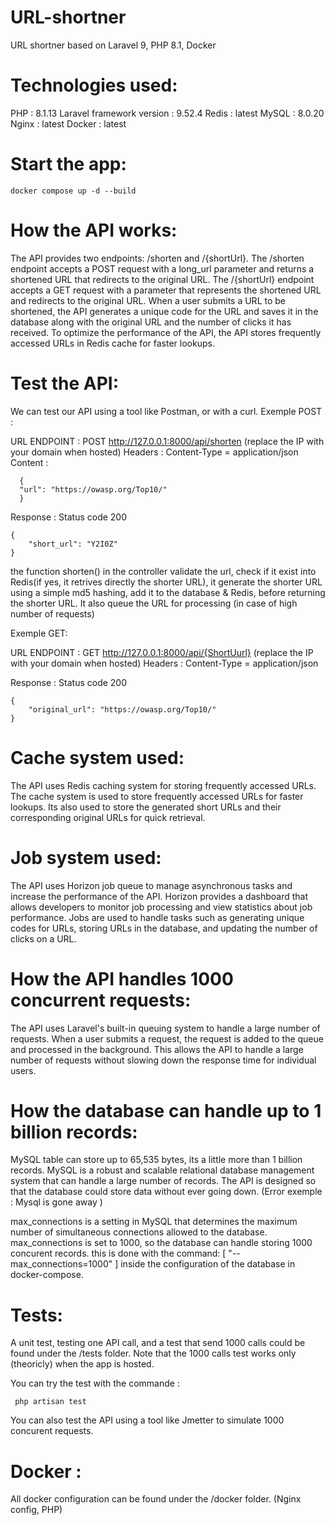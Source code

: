 # URL-shortner
URL shortner based on Laravel 9, PHP 8.1, Docker

# Technologies used:
PHP : 8.1.13
Laravel framework version : 9.52.4
Redis : latest
MySQL : 8.0.20
Nginx : latest 
Docker : latest

# Start the app:
```docker compose up -d --build```

# How the API works:
The API provides two endpoints: /shorten and /{shortUrl}.
The /shorten endpoint accepts a POST request with a long_url parameter and returns a shortened URL that redirects to the original URL.
The /{shortUrl} endpoint accepts a GET request with a parameter that represents the shortened URL and redirects to the original URL.
When a user submits a URL to be shortened, the API generates a unique code for the URL and saves it in the database along with the original URL and the number of clicks it has received.
To optimize the performance of the API, the API stores frequently accessed URLs in Redis cache for faster lookups.

# Test the API:
We can test our API using a tool like Postman, or with a curl.
Exemple POST :


URL ENDPOINT : POST http://127.0.0.1:8000/api/shorten (replace the IP with your domain when hosted)
Headers : Content-Type = application/json
Content : 
```
  {
  "url": "https://owasp.org/Top10/"
  }
```
Response : Status code 200
```
{
    "short_url": "Y2I0Z"
}
```
the function shorten() in the controller validate the url, check if it exist into Redis(if yes, it retrives directly the shorter URL), it generate the shorter URL using a simple md5 hashing, add it to the database & Redis, before returning the shorter URL.
It also queue the URL for processing (in case of high number of requests)

Exemple GET: 

URL ENDPOINT : GET http://127.0.0.1:8000/api/{ShortUurl} (replace the IP with your domain when hosted)
Headers : Content-Type = application/json

Response : Status code 200
```
{
    "original_url": "https://owasp.org/Top10/"
}
```

# Cache system used:
The API uses Redis caching system for storing frequently accessed URLs.
The cache system is used to store frequently accessed URLs for faster lookups.
Its also used to store the generated short URLs and their corresponding original URLs for quick retrieval.

# Job system used:
The API uses Horizon job queue to manage asynchronous tasks and increase the performance of the API.
Horizon provides a dashboard that allows developers to monitor job processing and view statistics about job performance.
Jobs are used to handle tasks such as generating unique codes for URLs, storing URLs in the database, and updating the number of clicks on a URL.

# How the API handles 1000 concurrent requests:
The API uses Laravel's built-in queuing system to handle a large number of requests.
When a user submits a request, the request is added to the queue and processed in the background.
This allows the API to handle a large number of requests without slowing down the response time for individual users.

# How the database can handle up to 1 billion records:
MySQL table can store up to 65,535 bytes, its a little more than 1 billion records.
MySQL is a robust and scalable relational database management system that can handle a large number of records.
The API is designed so that the database could store data without ever going down. (Error exemple : Mysql is gone away )

max_connections is a setting in MySQL that determines the maximum number of simultaneous connections allowed to the database. max_connections is set to 1000, so the database can handle storing 1000 concurent records. this is done with the command: [ "--max_connections=1000" ] inside the configuration of the database in docker-compose.

# Tests:

A unit test, testing one API call, and a test that send 1000 calls could be found under the /tests folder.
Note that the 1000 calls test works only (theoricly) when the app is hosted.

You can try the test with the commande : 

``` php artisan test```

You can also test the API using a tool like Jmetter to simulate 1000 concurent requests.

# Docker :

All docker configuration can be found under the /docker folder. (Nginx config, PHP)




